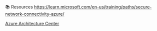 📚 Resources
https://learn.microsoft.com/en-us/training/paths/secure-network-connectivity-azure/

[Azure Architecture Center](https://learn.microsoft.com/en-us/azure/architecture/)
